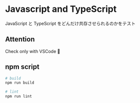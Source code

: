 # Javascript and TypeScript
JavaScript と TypeScript をどんだけ共存させられるのかをテスト

## Attention
Check only with VSCode 👀

## npm script
```bash
# build
npm run build

# lint
npm run lint
```
